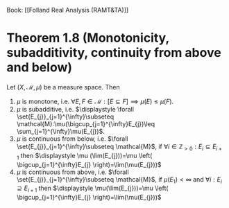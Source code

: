 Book: [[Folland Real Analysis (RAMT&TA)]]
# Theorem 1.8 (Monotonicity, subadditivity, continuity from above and below)
Let $(X,\mathcal{M},\mu)$ be a measure space.
Then
1. $\mu$ is monotone, i.e. $\forall E,F\in \mathcal{M}:[E\subseteq F]\implies \mu(E)\leq \mu(F)$.
2. $\mu$ is subadditive, i.e. $\displaystyle \forall \set{E_{j}}_{j=1}^{\infty}\subseteq \mathcal{M}:\mu(\bigcup_{j=1}^{\infty}E_{j})\leq \sum_{j=1}^{\infty}\mu(E_{j})$.
3. $\mu$ is continuous from below, i.e. $\forall \set{E_{j}}_{j=1}^{\infty}\subseteq \mathcal{M}$, if $\forall i\in \mathbb{Z}_{>0}:E_{i}\subseteq E_{i+1}$ then $\displaystyle \mu (\lim(E_{j}))=\mu \left( \bigcup_{j=1}^{\infty}E_{j} \right)=\lim(\mu(E_{j}))$
4. $\mu$ is continuous from above, i.e. $\forall \set{E_{j}}_{j=1}^{\infty}\subseteq \mathcal{M}$, if $\mu(E_{1})<\infty$ and $\forall i:E_{i}\supseteq E_{i+1}$ then $\displaystyle \mu(\lim(E_{j}))=\mu \left( \bigcup_{j=1}^{\infty}E_{j} \right)=\lim(\mu(E_{j}))$